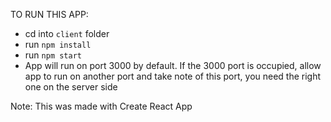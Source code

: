 TO RUN THIS APP:

- cd into `client` folder
- run `npm install`
- run `npm start`
- App will run on port 3000 by default. If the 3000 port is occupied, allow app to run on another port and take note of this port, you need the right one on the server side


Note: This was made with Create React App
